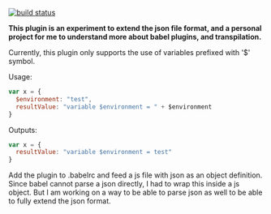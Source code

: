 [![build status](https://travis-ci.org/eklavyamirani/babel-plugin-json-extended.svg?branch=master)](https://travis-ci.org/eklavyamirani/babel-plugin-json-extended)

**This plugin is an experiment to extend the json file format, and a personal project for me to understand more about babel plugins, and transpilation.**

Currently, this plugin only supports the use of variables prefixed with '$' symbol.

Usage:

```javascript
var x = { 
  $environment: "test",
  resultValue: "variable $environment = " + $environment
}
```

Outputs:

```javascript
var x = {
  resultValue: "variable $environment = test"
}
```

Add the plugin to .babelrc and feed a js file with json as an object definition. Since babel cannot parse a json directly, I had to wrap this inside a js object. But I am working on a way to be able to parse json as well to be able to fully extend the json format.
